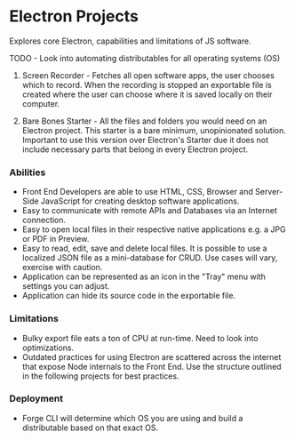 # Electron Projects
Explores core Electron, capabilities and limitations of JS software.

TODO - Look into automating distributables for all operating systems (OS)

1. Screen Recorder - Fetches all open software apps, the user chooses which to record. When the recording is stopped an exportable file is created where the user can choose where it is saved locally on their computer.

2. Bare Bones Starter - All the files and folders you would need on an Electron project. This starter is a bare minimum, unopinionated solution. Important to use this version over Electron's Starter due it does not include necessary parts that belong in every Electron project.


### Abilities
- Front End Developers are able to use HTML, CSS, Browser and Server-Side JavaScript for creating desktop software applications.
- Easy to communicate with remote APIs and Databases via an Internet connection.
- Easy to open local files in their respective native applications e.g. a JPG or PDF in Preview.
- Easy to read, edit, save and delete local files. It is possible to use a localized JSON file as a mini-database for CRUD. Use cases will vary, exercise with caution.
- Application can be represented as an icon in the "Tray" menu with settings you can adjust.
- Application can hide its source code in the exportable file.

### Limitations
- Bulky export file eats a ton of CPU at run-time. Need to look into optimizations.
- Outdated practices for using Electron are scattered across the internet that expose Node internals to the Front End. Use the structure outlined in the following projects for best practices.

### Deployment
- Forge CLI will determine which OS you are using and build a distributable based on that exact OS.
